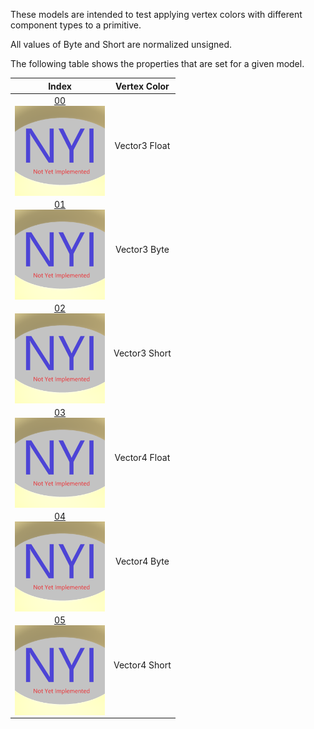 These models are intended to test applying vertex colors with different component types to a primitive.  

All values of Byte and Short are normalized unsigned.  

The following table shows the properties that are set for a given model.  


Index | Vertex Color
:---: | :---:
[00](Primitive_VertexColor_00.gltf)<br><img src="ReferenceImages/Primitive_VertexColor_00.png" height="144" width="144" align="middle"> | Vector3 Float
[01](Primitive_VertexColor_01.gltf)<br><img src="ReferenceImages/Primitive_VertexColor_01.png" height="144" width="144" align="middle"> | Vector3 Byte
[02](Primitive_VertexColor_02.gltf)<br><img src="ReferenceImages/Primitive_VertexColor_02.png" height="144" width="144" align="middle"> | Vector3 Short
[03](Primitive_VertexColor_03.gltf)<br><img src="ReferenceImages/Primitive_VertexColor_03.png" height="144" width="144" align="middle"> | Vector4 Float
[04](Primitive_VertexColor_04.gltf)<br><img src="ReferenceImages/Primitive_VertexColor_04.png" height="144" width="144" align="middle"> | Vector4 Byte
[05](Primitive_VertexColor_05.gltf)<br><img src="ReferenceImages/Primitive_VertexColor_05.png" height="144" width="144" align="middle"> | Vector4 Short
 

